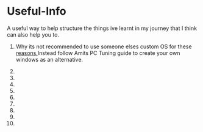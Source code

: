 # Useful-Info
A useful way to help structure the things ive learnt in my journey that I think can also help you to.

1. Why its not recommended to use someone elses custom OS for these [reasons.](/Dont-use-customos.md)Instead follow Amits PC Tuning guide to create your own windows as an alternative.

2. 


3.


4. 


5.


6.


7.


8.


9.


10.

































